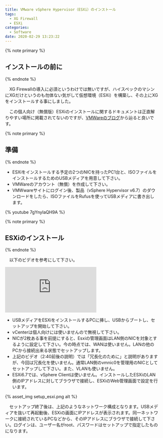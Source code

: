 ```yaml
---
title: VMware vSphere Hypervisor（ESXi）のインストール
tags:
  - XG Firewall
  - ESXi
categories:
  - Software
date: 2020-02-29 13:23:22
---
```


{% note primary %}

## インストールの前に

{% endnote %}


 　XG Firewallの導入に必須というわけでは無いですが、ハイスペックのマシンにXGだけというのも勿体ない気がして仮想環境（ESXi）を構築し、その上にXGをインストールする事にしました。

　この個人向け（無償版）ESXiのインストールに関するドキュメントは正直解りやすい場所に掲載されてないのですが、[VMWareのブログ](https://blogs.vmware.com/jp-cim/2014/05/vspherehypervisor.html)から辿ると良いです。
<!-- more -->

{% note primary %}

## 準備

{% endnote %}


- ESXiをインストールする予定の2つのNICを持ったPC1台と、ISOファイルをインストールするためのUSBメディアを用意して下さい。
- VMWareのアカウント（無償）を作成して下さい。
- VMWwareサイトにログイン後、製品（vSphere Hypervisor v6.7）のダウンロードをしたら、ISOファイルをRufusを使ってUSBメディアに書き出します。
  
{% youtube 7gYnyIaQH9A %}

{% note primary %}

## ESXiのインストール

{% endnote %}

　以下のビデオを参考にして下さい。

<iframe src='https://players.brightcove.net/1534342432001/Byh3doRJx_default/index.html?videoId=5738631329001' allowfullscreen frameborder=0></iframe>

- USBメディアをESXiをインストールするPCに挿し、USBからブートし、セットアップを開始して下さい。
- vCenterは個人向けには使いませんので無視して下さい。
- NICが2枚ある事を前提にすると、Esxiの管理画面はLAN側のNICを対象とするように設定して下さい。今の時点では、WANは使いません。LANの他のPCから接続出来る状態でセットアップします。
- 上記のビデオ（2:40前後の説明）では「冗長化のために」と説明がありますが、今回は冗長化を使いません。通常LAN側のvmnic0を管理用のNICとしてセットアップして下さい。また、VLANも使いません。
- ESXi6.7では、vSphere Clientは使いません。インストールしたESXiのLAN側のIPアドレスに対してブラウザで接続し、ESXiのWeb管理画面で設定を行います。

{% asset_img setup_esxi.png alt %}

 　セットアップ終了後は、上記のようなネットワーク構成となります。USBメディアを抜いて再起動後、ESXiの画面にIPアドレスが表示されます。同一ネットワークに接続されているPCなどから、そのIPアドレスにブラウザで接続して下さい。ログインは、ユーザー名がroot、パスワードはセットアップで指定したものになります。
